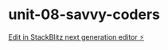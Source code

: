 # unit-08-savvy-coders

[Edit in StackBlitz next generation editor ⚡️](https://stackblitz.com/~/github.com/Gabrielle-w05/unit-08-savvy-coders)